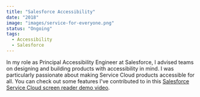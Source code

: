 ```yaml
---
title: "Salesforce Accessibility"
date: "2018"
image: "images/service-for-everyone.png"
status: "Ongoing"
tags:
  - Accessibility
  - Salesforce
---
```

In my role as Principal Accessibility Engineer at Salesforce, I advised teams on designing and building products with accessibility in mind. I was particularly passionate about making Service Cloud products accessible for all. You can check out some features I've contributed to in this [Salesforce Service Cloud screen reader demo video](https://www.youtube.com/watch?v=zXRrm_PCG4A).
